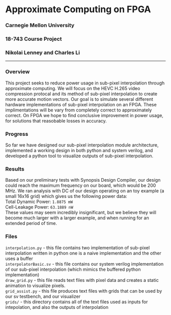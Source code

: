 # Approximate Computing on FPGA

### Carnegie Mellon University
### 18-743 Course Project
### Nikolai Lenney and Charles Li
---
### Overview
This project seeks to reduce power usage in sub-pixel interpolation through approximate computing. We will focus on the HEVC H.265 video compression protocal
and its method of sub-pixel interpolation to create more accurate motion vectors. Our goal is to simulate several different hardware implementations of
sub-pixel interpolation on an FPGA. These implimentations will be vary from completely correct to approximately correct. On FPGA we hope to find conclusive 
improvement in power usage, for solutions that reasobable losses in accuracy.

### Progress
So far we have designed our sub-pixel interpolation module architecture, implemented a working design in both python and system verilog, and developed a
python tool to visualize outputs of sub-pixel interpolation.

### Results
Based on our preliminary tests with Synopsis Design Compiler, our design could reach the maximum frequency on our board, which would be 200 MHz.
We ran analysis with DC of our design operating on an toy example (a small 16x16 grid) which gives us the following power data:\
Total Dynamic Power:  ```1.8875 mW```\
Cell-Leakage Power:  ```63.1889 nW```\
These values may seem incredibly insignificant, but we believe they will become much larger with a larger example, and when running for an extended period of time.

### Files
```interpolation.py``` - this file contains two implementation of sub-pixel interpolation written in python one is a naive implementation and the other uses a buffer\
```interpolatorBasic.sv``` - this file contains our system verilog implementation of our sub-pixel interpolation (which mimics the buffered python implementation)\
```draw_grid.py``` - this file reads text files with pixel data and creates a static animation to visualize pixels.\
```grid_assist.py``` - this file produces text files with grids that can be used by our sv testbench, and our visualizer\
```grids/``` - this directory contains all of the text files used as inputs for intepolation, and also the outputs of interpolation

